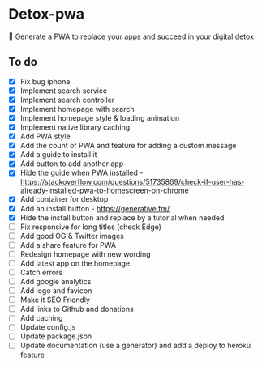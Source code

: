 # Detox-pwa
🙈 Generate a PWA to replace your apps and succeed in your digital detox

## To do
- [x] Fix bug iphone
- [x] Implement search service
- [x] Implement search controller
- [x] Implement homepage with search
- [x] Implement homepage style & loading animation
- [x] Implement native library caching
- [x] Add PWA style
- [x] Add the count of PWA and feature for adding a custom message
- [x] Add a guide to install it
- [x] Add button to add another app
- [x] Hide the guide when PWA installed - https://stackoverflow.com/questions/51735869/check-if-user-has-already-installed-pwa-to-homescreen-on-chrome
- [x] Add container for desktop
- [x] Add an install button - https://generative.fm/
- [x] Hide the install button and replace by a tutorial when needed
- [ ] Fix responsive for long titles (check Edge)
- [ ] Add good OG & Twitter images
- [ ] Add a share feature for PWA
- [ ] Redesign homepage with new wording
- [ ] Add latest app on the homepage 
- [ ] Catch errors
- [ ] Add google analytics
- [ ] Add logo and favicon
- [ ] Make it SEO Friendly
- [ ] Add links to Github and donations
- [ ] Add caching
- [ ] Update config.js
- [ ] Update package.json
- [ ] Update documentation (use a generator) and add a deploy to heroku feature